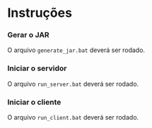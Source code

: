 # Instruções

### Gerar o JAR
O arquivo `generate_jar.bat` deverá ser rodado.

### Iniciar o servidor
O arquivo `run_server.bat` deverá ser rodado.

### Iniciar o cliente
O arquivo `run_client.bat` deverá ser rodado.